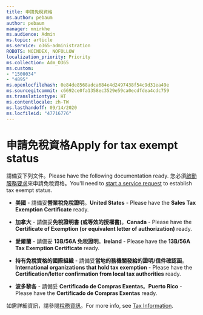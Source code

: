 ```yaml
---
title: 申請免稅資格
ms.author: pebaum
author: pebaum
manager: mnirkhe
ms.audience: Admin
ms.topic: article
ms.service: o365-administration
ROBOTS: NOINDEX, NOFOLLOW
localization_priority: Priority
ms.collection: Adm_O365
ms.custom:
- "1500034"
- "4895"
ms.openlocfilehash: 0e84de8568adca684e4d2497438f54c9d31ea49e
ms.sourcegitcommit: c6692ce0fa1358ec3529e59ca0ecdfdea4cdc759
ms.translationtype: HT
ms.contentlocale: zh-TW
ms.lasthandoff: 09/14/2020
ms.locfileid: "47716776"
---
```

# <a name="apply-for-tax-exempt-status"></a><span data-ttu-id="34a16-102">申請免稅資格</span><span class="sxs-lookup"><span data-stu-id="34a16-102">Apply for tax exempt status</span></span>

<span data-ttu-id="34a16-103">請備妥下列文件。</span><span class="sxs-lookup"><span data-stu-id="34a16-103">Please have the following documentation ready.</span></span> <span data-ttu-id="34a16-104">您必須[啟動服務要求](https://docs.microsoft.com/microsoft-365/admin/contact-support-for-business-products)來申請免稅資格。</span><span class="sxs-lookup"><span data-stu-id="34a16-104">You'll need to [start a service request](https://docs.microsoft.com/microsoft-365/admin/contact-support-for-business-products) to establish tax exempt status.</span></span>

- <span data-ttu-id="34a16-105">**美國** - 請備妥**營業稅免稅證明**。</span><span class="sxs-lookup"><span data-stu-id="34a16-105">**United States** - Please have the **Sales Tax Exemption Certificate** ready.</span></span>

- <span data-ttu-id="34a16-106">**加拿大** - 請備妥**免稅證明書 (或等效的授權書)**。</span><span class="sxs-lookup"><span data-stu-id="34a16-106">**Canada** - Please have the **Certificate of Exemption (or equivalent letter of authorization)** ready.</span></span>

- <span data-ttu-id="34a16-107">**愛爾蘭** - 請備妥 **13B/56A 免稅證明**。</span><span class="sxs-lookup"><span data-stu-id="34a16-107">**Ireland** - Please have the **13B/56A Tax Exemption Certificate** ready.</span></span>

- <span data-ttu-id="34a16-108">**持有免稅資格的國際組織** - 請備妥**當地的務機關發給的證明/信件確認函**。</span><span class="sxs-lookup"><span data-stu-id="34a16-108">**International organizations that hold tax exemption** - Please have the **Certification/letter confirmation from local tax authorities** ready.</span></span>

- <span data-ttu-id="34a16-109">**波多黎各** - 請備妥 **Certificado de Compras Exentas**。</span><span class="sxs-lookup"><span data-stu-id="34a16-109">**Puerto Rico** - Please have the **Certificado de Compras Exentas** ready.</span></span>

<span data-ttu-id="34a16-110">如需詳細資訊，請參閱[稅務資訊](https://docs.microsoft.com/microsoft-365/commerce/billing-and-payments/tax-information)。</span><span class="sxs-lookup"><span data-stu-id="34a16-110">For more info, see [Tax Information](https://docs.microsoft.com/microsoft-365/commerce/billing-and-payments/tax-information).</span></span>
